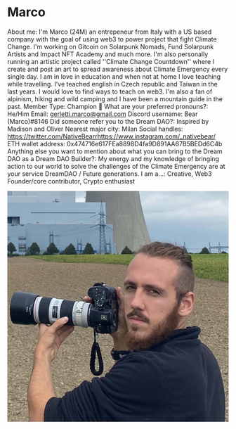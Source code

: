 # Marco

About me: I'm Marco (24M) an entrepeneur from Italy with a US based company with the goal of using web3 to power project that fight Climate Change. I'm working on Gitcoin on Solarpunk Nomads, Fund Solarpunk Artists and Impact NFT Academy and much more.
I'm also personally running an artistic project called ''Climate Change Countdown'' where I create and post an art to spread awareness about Climate Emergency every single day.
I am in love in education and when not at home I love teaching while travelling. I've teached english in Czech republic and Taiwan in the last years. I would love to find ways to teach on web3.
I'm also a fan of alpinism, hiking and wild camping and I have been a mountain guide in the past.
Member Type: Champion 🙌
What are your preferred pronouns?: He/Him
Email: gerletti.marco@gmail.com
Discord username: Bear (Marco)#8146
Did someone refer you to the Dream DAO?: Inspired by Madison and Oliver
Nearest major city: Milan
Social handles: https://twitter.com/NativeBearrhttps://www.instagram.com/_nativebear/
ETH wallet address: 0x474716e617FEa8898D4fa9D891AA67B5BEDd6C4b
Anything else you want to mention about what you can bring to the Dream DAO as a Dream DAO Builder?: My energy and my knowledge of bringing action to our world to solve the challenges of the Climate Emergency are at your service DreamDAO / Future generations.
I am a...: Creative, Web3 Founder/core contributor, Crypto enthusiast

![6225286A-C104-4B7C-B417-82D3EBF1D3302021-09-15_10-54-13_683 2.jpg](../../Dream%20DAO%20Voting%20Member%20List%201790792012994a419257db8f8a7807ff/%5BS2%5D%20Dream%20DAO%20Founding%20Voting%20Member%20List%202c05a57dde504a87a8ced236cce0b149/Marco%20a0490ac4dd7c4e2e9911bc120c3657f6/6225286A-C104-4B7C-B417-82D3EBF1D3302021-09-15_10-54-13_683_2.jpg)